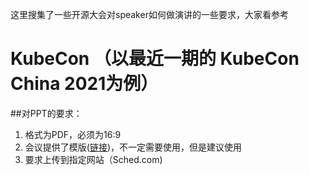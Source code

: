 这里搜集了一些开源大会对speaker如何做演讲的一些要求，大家看参考


# KubeCon （以最近一期的 KubeCon China 2021为例）

##对PPT的要求：
1. 格式为PDF，必须为16:9
2. 会议提供了模版([链接](https://docs.google.com/presentation/d/1P7czAmmOkRSDEL6EBtHxT3jT8OuDL_8-/edit?usp=sharing&ouid=107410375067016650067&rtpof=true&sd=true))，不一定需要使用，但是建议使用
3. 要求上传到指定网站（Sched.com)
